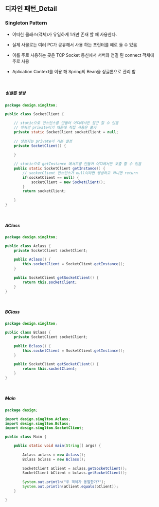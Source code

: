 ## 디자인 패턴_Detail

### Singleton Pattern

- 어떠한 클래스(객체)가 유일하게 1개만 존재 할 때 사용한다.
- 실제 사물로는 여러 PC가 공유해서 사용 하는 프린터를 예로 들 수 있음
- 이를 주로 사용하는 곳은 TCP Socket 통신에서 서버와 연결 된 connect 객체에 주로 사용

- Aplication Context를 이용 해 Spring의 Bean을 싱글톤으로 관리 함

<br/>

##### 싱글톤 생성

```java
package design.singlton;

public class SocketClient {
	
	// static으로 인스턴스를 만들어 어디에서든 접근 할 수 있음
	// 하지만 private이기 때문에 직접 사용은 불가
	private static SocketClient socketClient = null;
	
	// 생성자는 private이 기본 설정
	private SocketClient() {
		
	}
	
	// static으로 getInstance 메서드를 만들어 어디에서든 호출 할 수 있음
	public static SocketClient getInstance() {
		// socketClient 인스턴스가 null이라면 생성하고 아니면 return
		if(socketClient == null) {
			socketClient = new SocketClient();
		}
		return socketClient;
		
	}
}

```

<br/>

##### AClass

```java
package design.singlton;

public class Aclass {
	private SocketClient socketClient;
	
	public Aclass() {
		this.socketClient = SocketClient.getInstance();
	}
	
	public SocketClient getSocketClient() {
		return this.socketClient;
	}
}
```

<br/>

##### BClass

```java
package design.singlton;

public class Bclass {
	private SocketClient socketClient;
	
	public Bclass() {
		this.socketClient = SocketClient.getInstance();
	}
	
	public SocketClient getSocketClient() {
		return this.socketClient;
	}
}
```

<br/>

##### Main

```java
package design;

import design.singlton.Aclass;
import design.singlton.Bclass;
import design.singlton.SocketClient;

public class Main {

	public static void main(String[] args) {
		
		Aclass aclass = new Aclass();
		Bclass bclass = new Bclass();
		
		SocketClient aClient = aclass.getSocketClient();
		SocketClient bClient = bclass.getSocketClient();
		
		System.out.println("두 객체가 동일한가?");
		System.out.println(aClient.equals(bClient));
	}

}
```

<br/>


